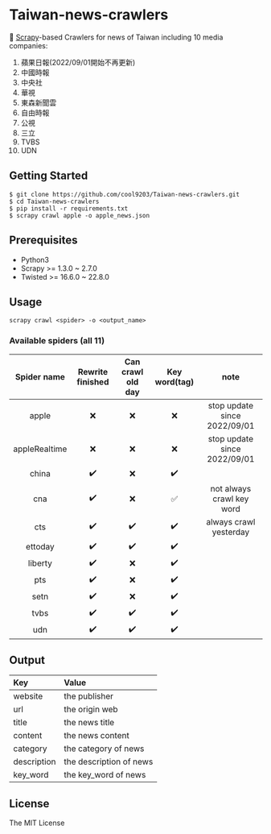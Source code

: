 # Taiwan-news-crawlers

🐞 [Scrapy](https://scrapy.org)-based Crawlers for news of Taiwan including 10 media companies:
1. 蘋果日報(2022/09/01開始不再更新)
2. 中國時報
3. 中央社
4. 華視
5. 東森新聞雲
6. 自由時報
7. 公視
8. 三立
9. TVBS
10. UDN


## Getting Started

```
$ git clone https://github.com/cool9203/Taiwan-news-crawlers.git
$ cd Taiwan-news-crawlers
$ pip install -r requirements.txt
$ scrapy crawl apple -o apple_news.json
```

## Prerequisites

- Python3
- Scrapy >= 1.3.0 ~ 2.7.0
- Twisted >= 16.6.0 ~ 22.8.0

## Usage
```scrapy crawl <spider> -o <output_name>```

### Available spiders (all 11)

| Spider name | Rewrite finished | Can crawl old day | Key word(tag) | note |
| :--------: | :--------: | :--------: | :--------: | :--------: |
| apple | :x: | :x: | :x: | stop update since 2022/09/01 |
| appleRealtime | :x: | :x: | :x: | stop update since 2022/09/01 |
| china | :heavy_check_mark: | :x: | :heavy_check_mark: |  |
| cna | :heavy_check_mark: | :x: | :white_check_mark: | not always crawl key word |
| cts | :heavy_check_mark: | :heavy_check_mark: | :heavy_check_mark: | always crawl yesterday |
| ettoday | :heavy_check_mark: | :heavy_check_mark: | :heavy_check_mark: |  |
| liberty | :heavy_check_mark: | :x: | :heavy_check_mark: |  |
| pts | :heavy_check_mark: | :x: | :heavy_check_mark: |  |
| setn | :heavy_check_mark: | :x: | :heavy_check_mark: |  |
| tvbs | :heavy_check_mark: | :heavy_check_mark: | :heavy_check_mark: |  |
| udn | :heavy_check_mark: | :heavy_check_mark: | :heavy_check_mark: |  |

## Output
| Key | Value |
| :---      |          :--- |
| website   | the publisher|
| url       | the origin web|
| title     | the news title|
| content   | the news content      |
| category  | the category of news |
| description  | the description of news |
| key_word  | the key_word of news |

## License
The MIT License
